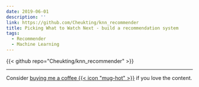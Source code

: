 ```yaml
---
date: 2019-06-01
description: ''
link: https://github.com/Cheukting/knn_recommender
title: Picking What to Watch Next - build a recommendation system
tags:
  - Recommender
  - Machine Learning
---
```


{{< github repo="Cheukting/knn_recommender" >}}


---
Consider [buying me a coffee {{< icon "mug-hot" >}}](https://github.com/sponsors/Cheukting) if you love the content.

